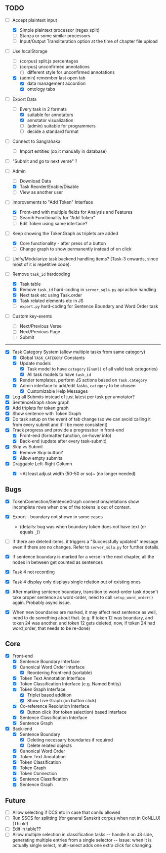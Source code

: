 ## TODO

- [ ] Accept plaintext input
  - [x] Simple plaintext processor (regex split)
  - [ ] Stanza or some similar processors
  - [ ] Input/Output Transliteration option at the time of chapter file upload

- [ ] Use localStorage
  - [ ] (corpus) split.js percentages
  - [ ] (corpus) unconfirmed annotations
    - [ ] different style for unconfirmed annotations
  - [x] (admin) remember last open tab
    - [x] data management accordion
    - [x] ontology tabs

- [ ] Export Data
  - [ ] Every task in 2 formats
    - [x] suitable for annotators
    - [x] annotator visualization
    - [ ] (admin) suitable for programmers
    - [ ] decide a standard format
- [ ] Connect to Sangrahaka
  - [ ] Import entities (do it manually in database)

- [ ] "Submit and go to next verse" ?

- [ ] Admin
  - [ ] Download Data
  - [x] Task Reorder/Enable/Disable
  - [ ] View as another user

- [ ] Improvements to "Add Token" Interface
  - [x] Front-end with multiple fields for Analysis and Features
  - [ ] Search Functionality for "Add Token"
  - [ ] Edit Token using same interface?

- [ ] Keep showing the TokenGraph as triplets are added
  - [x] Core functionality - after press of a button
  - [ ] Change graph to show permanently instead of on click

- [ ] Unify/Modularize task backend handling items? (Task-3 onwards, since most of it is repetitive code).

- [ ] Remove `task_id` hardcoding
  - [x] Task table
  - [x] Remove `task_id` hard-coding in `server_sqla.py` api action handling
  - [x] Next task etc using Task.order
  - [x] Task related elements etc in JS
  - [ ] `export.py` hard-coding for Sentence Boundary and Word Order task

- [ ] Custom key-events
  - [ ] Next/Previous Verse
  - [ ] Next/Previous Page
  - [ ] Submit

---

- [x] Task Category System (allow multiple tasks from same category)
  - [x] Global `TASK_CATEGORY` Constants
  - [x] Update models
    - [x] Task model to have `category` (`Enum()` of all valid task categories)
    - [x] All task models to have `task_id`
  - [x] Render templates, perform JS actions based on `Task.category`
  - [x] Admin interface to add/edit tasks, `category` to be chosen
    - [x] Customizable Help Messages
- [x] Log all Submits instead of just latest per task per annotator?
- [x] SentenceGraph show graph
- [x] Add triplets for token graph
- [x] Show sentence with Token Graph
- [x] Do task setup on the event of tab change (so we can avoid calling it from every submit and it'll be more consistent)
- [x] Track progress and provide a progressbar in front-end
  - [x] Front-end (formatter function, on-hover info)
  - [x] Back-end (update after every task-submit)
- [x] Skip vs Submit
  - [x] Remove Skip button?
  - [x] Allow empty submits
- [x] Draggable Left-Right Column
  - [x] ~At least adjust width (50-50 or so)~ (no longer needed)


## Bugs

- [x] TokenConnection/SentenceGraph connections/relations show incomplete rows when one of the tokens is out of context.
- [x] Export - boundary not shown in some cases
  - (details: bug was when boundary token does not have text (or equals `_`))

- [ ] If there are deleted items, it triggers a "Successfully updated" message even if there are no changes. Refer to `server_sqla.py` for further details.

- [x] If sentence boundary is marked for a verse in the next chapter, all the nodes in between get counted as sentences
- [x] Task 4 not recording
- [x] Task 4 display only displays single relation out of existing ones
- [x] After marking sentence boundary, transition to word-order task doesn't take proper sentence as word-order, need to call `setup_word_order()` again. Probably async issue.
- [x] When new boundaries are marked, it may affect next sentence as well, need to do something about that. (e.g. If token 12 was boundary, and token 24 was another, and token 12 gets deleted, now, if token 24 had word_order, that needs to be re-done)

## Core

- [x] Front-end
  - [x] Sentence Boundary Interface
  - [x] Canonical Word Order Interface
    - [x] Reordering Front-end (sortable)
  - [x] Token Text Annotation Interface
  - [x] Token Classification Interface (e.g. Named Entity)
  - [x] Token Graph Interface
    - [x] Triplet based addition
    - [x] Show Live Graph (on button click)
  - [x] Co-reference Resolution Interface
    - [x] Button click (for token selection) based interface
  - [x] Sentence Classification Interface
  - [x] Sentence Graph
- [x] Back-end
  - [x] Sentence Boundary
    - [x] Deleting necessary boundaries if required
    - [x] Delete related objects
  - [x] Canonical Word Order
  - [x] Token Text Annotation
  - [x] Token Classification
  - [x] Token Graph
  - [x] Token Connection
  - [x] Sentence Classification
  - [x] Sentence Graph

## Future

- [ ] Allow selecting if DCS etc in case that conllu allowed
- [ ] Run SSCS for splitting (for general Sanskrit corpus when not in CoNLLU) (Think!)
- [ ] Edit in table??
- [ ] Allow multiple selection in classification tasks -- handle it on JS side, generating multiple entries from a single selector -- Issue: when it is actually
single select, multi-select adds one extra click for changing.
